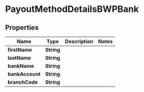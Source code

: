 

# PayoutMethodDetailsBWPBank

## Properties

Name | Type | Description | Notes
------------ | ------------- | ------------- | -------------
**firstName** | **String** |  | 
**lastName** | **String** |  | 
**bankName** | **String** |  | 
**bankAccount** | **String** |  | 
**branchCode** | **String** |  | 



